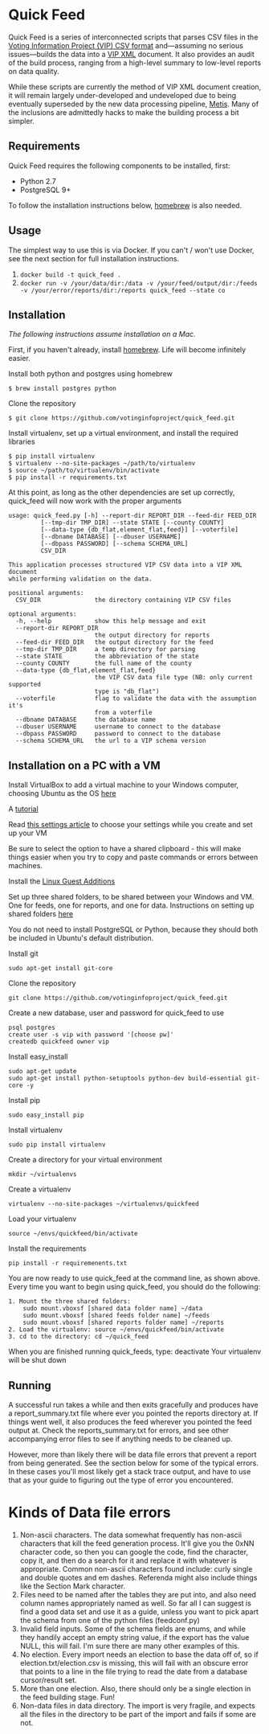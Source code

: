 # Quick Feed #
Quick Feed is a series of interconnected scripts that parses CSV files in the [Voting Information Project (VIP) CSV format](https://github.com/votinginfoproject/csv-templates) and&mdash;assuming no serious issues&mdash;builds the data into a [VIP XML](http://votinginfoproject.github.com/vip-specification) document. It also provides an audit of the build process, ranging from a high-level summary to low-level reports on data quality.

While these scripts are currently the method of VIP XML document creation, it will remain largely under-developed and undeveloped due to being eventually superseded by the new data processing pipeline, [Metis](https://github.com/votinginfoproject/Metis). Many of the inclusions are admittedly hacks to make the building process a bit simpler.

## Requirements ##
Quick Feed requires the following components to be installed, first:

* Python 2.7
* PostgreSQL 9+

To follow the installation instructions below, [homebrew](http://brew.sh/) is also needed.

## Usage ##
The simplest way to use this is via Docker. If you can't / won't use Docker, see the next section for full installation instructions.

1. `docker build -t quick_feed .`
1. `docker run -v /your/data/dir:/data -v /your/feed/output/dir:/feeds -v /your/error/reports/dir:/reports quick_feed --state co`

## Installation ##
_The following instructions assume installation on a Mac._

First, if you haven't already, install [homebrew](http://brew.sh/). Life will become infinitely easier.

Install both python and postgres using homebrew

    $ brew install postgres python

Clone the repository

    $ git clone https://github.com/votinginfoproject/quick_feed.git

Install virtualenv, set up a virtual environment, and install the required libraries

    $ pip install virtualenv
    $ virtualenv --no-site-packages ~/path/to/virtualenv
    $ source ~/path/to/virtualenv/bin/activate
    $ pip install -r requirements.txt

At this point, as long as the other dependencies are set up correctly, quick_feed will now work with the proper arguments

    usage: quick_feed.py [-h] --report-dir REPORT_DIR --feed-dir FEED_DIR
			 [--tmp-dir TMP_DIR] --state STATE [--county COUNTY]
			 [--data-type {db_flat,element_flat,feed}] [--voterfile]
			 [--dbname DATABASE] [--dbuser USERNAME]
			 [--dbpass PASSWORD] [--schema SCHEMA_URL]
			 CSV_DIR

    This application processes structured VIP CSV data into a VIP XML document
    while performing validation on the data.

    positional arguments:
      CSV_DIR               the directory containing VIP CSV files

    optional arguments:
      -h, --help            show this help message and exit
      --report-dir REPORT_DIR
                            the output directory for reports
      --feed-dir FEED_DIR   the output directory for the feed
      --tmp-dir TMP_DIR     a temp directory for parsing
      --state STATE         the abbreviation of the state
      --county COUNTY       the full name of the county
      --data-type {db_flat,element_flat,feed}
                            the VIP CSV data file type (NB: only current supported
                            type is "db_flat")
      --voterfile           flag to validate the data with the assumption it's
                            from a voterfile
      --dbname DATABASE     the database name
      --dbuser USERNAME     username to connect to the database
      --dbpass PASSWORD     password to connect to the database
      --schema SCHEMA_URL   the url to a VIP schema version
      
## Installation on a PC with a VM ##
Install VirtualBox to add a virtual machine to your Windows computer, choosing Ubuntu as the OS [here](http://www.oracle.com/technetwork/server-storage/virtualbox/downloads/index.html#vbox)

A [tutorial](http://www.psychocats.net/ubuntu/virtualbox)

Read [this settings article](http://blog.jdpfu.com/2012/09/14/solution-for-slow-ubuntu-in-virtualbox) to choose your settings while you create and set up your VM

Be sure to select the option to have a shared clipboard - this will make things easier when you try to copy and paste commands or errors between machines.

Install the [Linux Guest Additions](https://forums.virtualbox.org/viewtopic.php?t=15679)

Set up three shared folders, to be shared between your Windows and VM. One for feeds, one for reports, and one for data.
Instructions on setting up shared folders [here](https://forums.virtualbox.org/viewtopic.php?t=15868)

You do not need to install PostgreSQL or Python, because they should both be included in Ubuntu's default distribution.

Install git

	sudo apt-get install git-core

Clone the repository

	git clone https://github.com/votinginfoproject/quick_feed.git
	
Create a new database, user and password for quick_feed to use

	psql postgres
	create user -s vip with password '[choose pw]'
	createdb quickfeed owner vip
	
Install easy_install

	sudo apt-get update
	sudo apt-get install python-setuptools python-dev build-essential git-core -y
	
Install pip

	sudo easy_install pip
	
Install virtualenv

	sudo pip install virtualenv 
	
Create a directory for your virtual environment

	mkdir ~/virtualenvs
	
Create a virtualenv

	virtualenv --no-site-packages ~/virtualenvs/quickfeed
	
Load your virtualenv

	source ~/envs/quickfeed/bin/activate
	
Install the requirements

	pip install -r requiremenents.txt
	
You are now ready to use quick_feed at the command line, as shown above. Every time you want to begin using quick_feed, you should do the following:

	1. Mount the three shared folders: 
		sudo mount.vboxsf [shared data folder name] ~/data
		sudo mount.vboxsf [shared feeds folder name] ~/feeds
		sudo mount.vboxsf [shared reports folder name] ~/reports
	2. Load the virtualenv: source ~/envs/quickfeed/bin/activate
	3. cd to the directory: cd ~/quick_feed
	
When you are finished running quick_feeds, type: deactivate 
Your virtualenv will be shut down

## Running ##
A successful run takes a while and then exits gracefully and produces have a report_summary.txt file where ever you pointed the reports directory at. If things went well, it also produces the feed wherever you pointed the feed output at. Check the reports_summary.txt for errors, and see other accompanying error files to see if anything needs to be cleaned up.

However, more than likely there will be data file errors that prevent a report from being generated. See the section below for some of the typical errors. In these cases you'll most likely get a stack trace output, and have to use that as your guide to figuring out the type of error you encountered.

# Kinds of Data file errors
1. Non-ascii characters. The data somewhat frequently has non-ascii characters that kill the feed generation process. It'll give you the 0xNN character code, so then you can google the code, find the character, copy it, and then do a search for it and replace it with whatever is appropriate. Common non-ascii characters found include: curly single and double quotes and em dashes. Referenda might also include things like the Section Mark character.
2. Files need to be named after the tables they are put into, and also need column names appropriately named as well. So far all I can suggest is find a good data set and use it as a guide, unless you want to pick apart the schema from one of the python files (feedconf.py)
3. Invalid field inputs. Some of the schema fields are enums, and while they handily accept an empty string value, if the export has the value NULL, this will fail. I'm sure there are many other examples of this.
4. No election. Every import needs an election to base the data off of, so if election.txt/election.csv is missing, this will fail with an obscure error that points to a line in the file trying to read the date from a database cursor/result set.
5. More than one election. Also, there should only be a single election in the feed building stage. Fun!
6. Non-data files in data directory. The import is very fragile, and expects all the files in the directory to be part of the import and fails if some are not.



